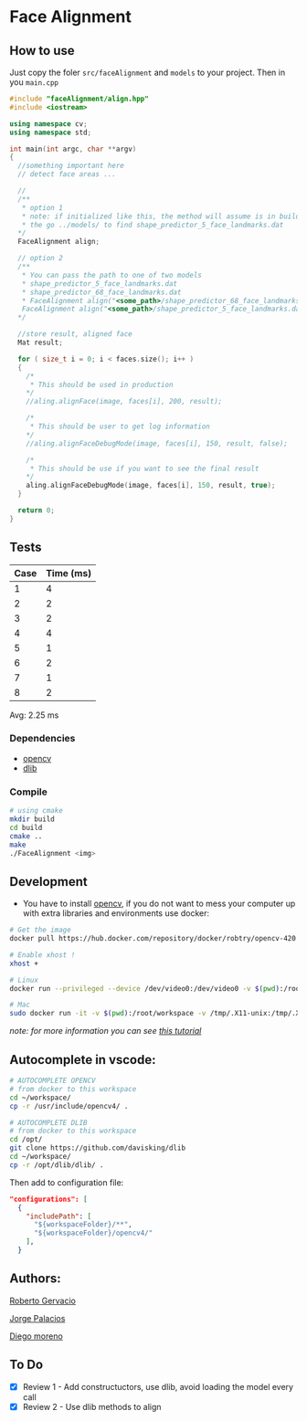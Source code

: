 # Face Alignment

## How to use 

Just copy the foler `src/faceAlignment` and `models` to your project. Then in you `main.cpp`

```c++
#include "faceAlignment/align.hpp"
#include <iostream>

using namespace cv;
using namespace std;

int main(int argc, char **argv)
{
  //something important here
  // detect face areas ...

  // 
  /**
   * option 1
   * note: if initialized like this, the method will assume is in build folder
   * the go ../models/ to find shape_predictor_5_face_landmarks.dat
  */
  FaceAlignment align;

  // option 2
  /**
   * You can pass the path to one of two models
   * shape_predictor_5_face_landmarks.dat
   * shape_predictor_68_face_landmarks.dat
   * FaceAlignment align("<some_path>/shape_predictor_68_face_landmarks.dat");
   FaceAlignment align("<some_path>/shape_predictor_5_face_landmarks.dat");
  */

  //store result, aligned face
  Mat result;

  for ( size_t i = 0; i < faces.size(); i++ )
  {
    /*
     * This should be used in production
    */
    //aling.alignFace(image, faces[i], 200, result);

    /*
     * This should be user to get log information
    */
    //aling.alignFaceDebugMode(image, faces[i], 150, result, false);

    /*
     * This should be use if you want to see the final result
    */
    aling.alignFaceDebugMode(image, faces[i], 150, result, true);
  }

  return 0;
}
```

## Tests

| Case | Time (ms) |
|------|-----------|
| 1    | 4         |
| 2    | 2         |
| 3    | 2         |
| 4    | 4         |
| 5    | 1         |
| 6    | 2         |
| 7    | 1         |
| 8    | 2         |

Avg: 2.25 ms


### Dependencies

- [opencv](https://docs.opencv.org/master/d7/d9f/tutorial_linux_install.html)
- [dlib](https://github.com/davisking/dlib)

### Compile

```sh
# using cmake
mkdir build
cd build
cmake ..
make
./FaceAlignment <img>
```

## Development

- You have to install [opencv](https://docs.opencv.org/master/d7/d9f/tutorial_linux_install.html), if you do not want to mess your computer up with extra libraries and environments use docker:

```sh
# Get the image
docker pull https://hub.docker.com/repository/docker/robtry/opencv-420

# Enable xhost !
xhost +

# Linux
docker run --privileged --device /dev/video0:/dev/video0 -v $(pwd):/root/workspace -v /tmp/.X11-unix:/tmp/.X11-unix -e DISPLAY=$DISPLAY -p 5000:5000 -p 8888:8888 -it robtry/opencv-420

# Mac
sudo docker run -it -v $(pwd):/root/workspace -v /tmp/.X11-unix:/tmp/.X11-unix -e DISPLAY=docker.for.mac.host.internal:0  -p 5000:5000 -p 8888:8888 robtry/opencv-420
```

*note: for more information you can see [this tutorial](https://youtu.be/NryxTs2OYPI)*

## Autocomplete in vscode:

```sh
# AUTOCOMPLETE OPENCV
# from docker to this workspace
cd ~/workspace/
cp -r /usr/include/opencv4/ .

# AUTOCOMPLETE DLIB
# from docker to this workspace
cd /opt/
git clone https://github.com/davisking/dlib
cd ~/workspace/
cp -r /opt/dlib/dlib/ .
```

Then add to configuration file:

```json
"configurations": [
  {
    "includePath": [
      "${workspaceFolder}/**",
      "${workspaceFolder}/opencv4/"
    ],
  }
```

## Authors:

[Roberto Gervacio](https://github.com/robtry)

[Jorge Palacios](https://github.com)

[Diego moreno](https://github.com/Diego212)

## To Do

- [x] Review 1 - Add constructuctors, use dlib, avoid loading the model every call
- [x] Review 2 - Use dlib methods to align
